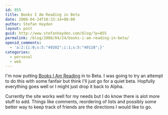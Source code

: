 ```yaml
---
id: 855
title: Books I Am Reading in Beta
date: 2008-04-24T10:33:14+00:00
author: Stefan Hayden
layout: post
guid: http://www.stefanhayden.com/blog/?p=855
permalink: /blog/2008/04/24/books-i-am-reading-in-beta/
openid_comments:
  - 'a:2:{i:0;s:5:"49202";i:1;s:5:"49118";}'
categories:
  - personal
  - web
---
```

I'm now putting <a href="http://www.booksiamreading.com/">Books I Am Reading</a> in to Beta. I was going to try an attempt to do this with some fanfair but think I'll just go for a quiet beta. Hopfully everything goes well or I might just drop it back to Alpha.

Currently the site works well for my needs but I do know there is alot more stuff to add. Things like comments, reordering of lists and possibly some better way to keep track of friends are the directions I would like to go.